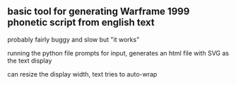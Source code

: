 ## basic tool for generating Warframe 1999 phonetic script from english text
probably fairly buggy and slow but "it works"

running the python file prompts for input, generates an html file with SVG as the text display

can resize the display width, text tries to auto-wrap
